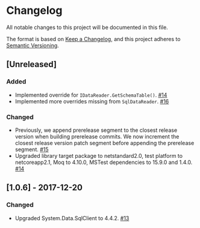 # Changelog

All notable changes to this project will be documented in this file.

The format is based on [Keep a Changelog](https://keepachangelog.com/en/1.0.0/),
and this project adheres to [Semantic Versioning](https://semver.org/spec/v2.0.0.html).

## [Unreleased]

### Added

- Implemented override for `IDataReader.GetSchemaTable()`. [#14](https://github.com/adriangodong/system-data-async/pull/14)
- Implemented more overrides missing from `SqlDataReader`. [#16](https://github.com/adriangodong/system-data-async/pull/16)

### Changed

- Previously, we append prerelease segment to the closest release version when building prerelease commits. We now increment the closest release version patch segment before appending the prerelease segment. [#15](https://github.com/adriangodong/system-data-async/pull/15)
- Upgraded library target package to netstandard2.0, test platform to netcoreapp2.1, Moq to 4.10.0, MSTest dependencies to 15.9.0 and 1.4.0. [#14](https://github.com/adriangodong/system-data-async/pull/14)

## [1.0.6] - 2017-12-20

### Changed

- Upgraded System.Data.SqlClient to 4.4.2. [#13](https://github.com/adriangodong/system-data-async/pull/13)

